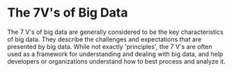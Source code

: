 # The 7V's of Big Data

The 7 V's of big data are generally considered to be the key characteristics of big data. They describe the challenges and expectations that are presented by big data. While not exactly 'principles', the 7 V's are often used as a framework for understanding and dealing with big data, and help developers or organizations understand how to best process and analyze it.

